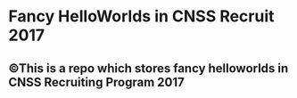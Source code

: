 # Fancy HelloWorlds in CNSS Recruit 2017
## &copy;This is a repo which stores fancy helloworlds in CNSS Recruiting Program 2017

